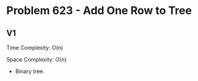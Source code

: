 # Problem 623 - Add One Row to Tree

## V1

Time Complexity: O(n)

Space Complexity: O(n)

- Binary tree.
